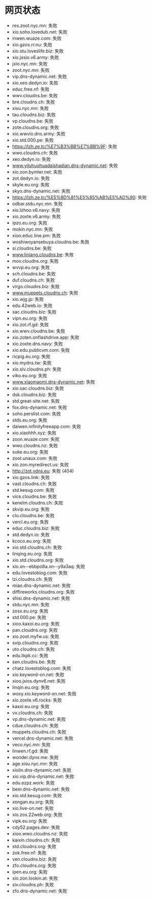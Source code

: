# 网页状态
- res.zoot.nyc.mn: 失败
- xio.soho.lovedub.net: 失败
- inwen.wuaze.com: 失败
- xio.gzos.rr.nu: 失败
- xio.stu.loveslife.biz: 失败
- xio.jxsio.v6.army: 失败
- jxio.nyc.mn: 失败
- zoot.nyc.mn: 失败
- vip.dns-dynamic.net: 失败
- xio.xeo.dedyn.io: 失败
- educ.free.nf: 失败
- wwv.cloudns.be: 失败
- bre.cloudns.ch: 失败
- xisu.nyc.mn: 失败
- tau.cloudns.biz: 失败
- vp.cloudns.be: 失败
- zote.cloudns.org: 失败
- xio.wwvio.dns.army: 失败
- xio.std.000.pe: 失败
- https://lzh.ze.tc/%E7%B3%BB%E7%BB%9F: 失败
- wwo.cloudns.ch: 失败
- xeo.dedyn.io: 失败
- www.yiluhuohuadaishadian.dns-dynamic.net: 失败
- xio.zon.byinter.net: 失败
- zot.dedyn.io: 失败
- skyle.eu.org: 失败
- skyo.dns-dynamic.net: 失败
- https://lzh.ze.tc/%E5%8D%81%E5%85%AB%E5%AD%90: 失败
- odbar.stdu.nyc.mn: 失败
- xio.lzhoo.v6.navy: 失败
- xio.zoxte.v6.army: 失败
- ipzo.eu.org: 失败
- mokin.nyc.mn: 失败
- xioo.educ.line.pm: 失败
- woshiwoyansebuya.cloudns.be: 失败
- si.cloudns.be: 失败
- www.liniang.cloudns.be: 失败
- mov.cloudns.org: 失败
- wvvp.eu.org: 失败
- sch.cloudns.be: 失败
- duf.cloudns.ch: 失败
- virgo.cloudns.biz: 失败
- www.muppets.cloudns.ch: 失败
- xio.wjg.jp: 失败
- edu.42web.io: 失败
- sac.cloudns.biz: 失败
- vipn.eu.org: 失败
- xio.zot.rf.gd: 失败
- xio.wwv.cloudns.be: 失败
- xio.zoten.onflashdrive.app: 失败
- xio.zoxte.dns.navy: 失败
- xio.edu.publicvm.com: 失败
- ricpig.eu.org: 失败
- xio.mydns.tw: 失败
- xio.siv.cloudns.ph: 失败
- viko.eu.org: 失败
- www.xiaomaomi.dns-dynamic.net: 失败
- xio.sac.cloudns.biz: 失败
- dsk.cloudns.biz: 失败
- std.great-site.net: 失败
- fox.dns-dynamic.net: 失败
- soho.perslist.com: 失败
- stds.eu.org: 失败
- daiwen.infinityfreeapp.com: 失败
- xio.xiaohhh.xyz: 失败
- zoon.wuaze.com: 失败
- wwo.cloudns.nz: 失败
- suke.eu.org: 失败
- zoot.unaux.com: 失败
- xio.zon.myredirect.us: 失败
- http://zot.ydns.eu: 失败 (404)
- xio.gzos.link: 失败
- vast.cloudns.ch: 失败
- std.kesug.com: 失败
- vice.cloudns.be: 失败
- kenelm.cloudns.ch: 失败
- skvip.eu.org: 失败
- clo.cloudns.be: 失败
- vercl.eu.org: 失败
- educ.cloudns.biz: 失败
- std.dedyn.io: 失败
- kcoco.eu.org: 失败
- xio.std.cloudns.ch: 失败
- linqing.eu.org: 失败
- xio.std.cloudns.org: 失败
- xio.xn--ebbpo8a.xn--y9a3aq: 失败
- edu.lovestoblog.com: 失败
- lzi.cloudns.ch: 失败
- miao.dns-dynamic.net: 失败
- diffireworks.cloudns.org: 失败
- shisi.dns-dynamic.net: 失败
- stdu.nyc.mn: 失败
- zosx.eu.org: 失败
- std.000.pe: 失败
- xioo.kaxoi.eu.org: 失败
- pan.cloudns.org: 失败
- xio.zoot.myfw.us: 失败
- svip.cloudns.org: 失败
- uto.cloudns.ch: 失败
- edu.tkpk.cc: 失败
- sen.cloudns.be: 失败
- chatz.lovestoblog.com: 失败
- xio.keyword-on.net: 失败
- xioo.jxios.dynv6.net: 失败
- linqin.eu.org: 失败
- woxy.xio.keyword-on.net: 失败
- xio.zoxte.v6.rocks: 失败
- kaxoi.eu.org: 失败
- vx.cloudns.ch: 失败
- vp.dns-dynamic.net: 失败
- cdue.cloudns.ch: 失败
- muppets.cloudns.ch: 失败
- vercel.dns-dynamic.net: 失败
- veco.nyc.mn: 失败
- linwen.rf.gd: 失败
- wonder.dynx.me: 失败
- age.xisu.nyc.mn: 失败
- xiolin.dns-dynamic.net: 失败
- xio.vip.dns-dynamic.net: 失败
- edu.ezpz.work: 失败
- beer.dns-dynamic.net: 失败
- xio.std.kesug.com: 失败
- xongan.eu.org: 失败
- xio.live-on.net: 失败
- xio.zos.22web.org: 失败
- vipk.eu.org: 失败
- cdy52.pages.dev: 失败
- xioo.wwo.cloudns.nz: 失败
- kaixin.cloudns.ch: 失败
- std.cloudns.org: 失败
- zok.free.nf: 失败
- ven.cloudns.biz: 失败
- zfo.cloudns.org: 失败
- ipen.eu.org: 失败
- xio.zon.lookin.at: 失败
- siv.cloudns.ph: 失败
- zfo.dns-dynamic.net: 失败
